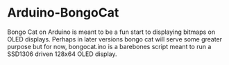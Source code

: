 # Arduino-BongoCat
Bongo Cat on Arduino is meant to be a fun start to displaying bitmaps on OLED displays.
Perhaps in later versions bongo cat will serve some greater purpose but for now, 
bongocat.ino is a barebones script meant to run a SSD1306 driven 128x64 OLED display.
